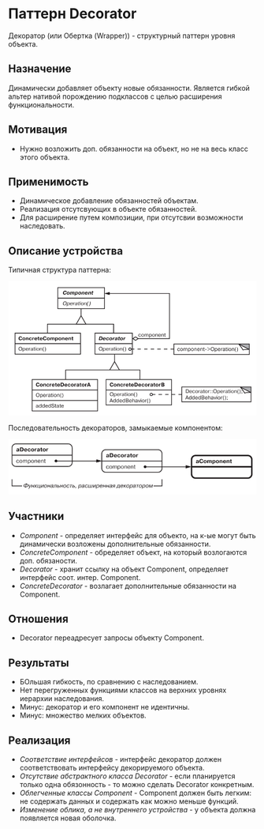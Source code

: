 # Паттерн Decorator

Декоратор (или Обертка (Wrapper)) - структурный паттерн уровня объекта.

## Назначение

Динамически добавляет объекту новые обязанности. Является гибкой альтер  нативой порождению подклассов с целью расширения функциональности.

## Мотивация

* Нужно возложить доп. обязанности на объект, но не на весь класс этого объекта.

## Применимость

* Динамическое добавление обязанностей объектам.
* Реализация отсутсвующих в объекте обязанностей.
* Для расширение путем композиции, при отсутсвии возможности наследовать.

## Описание устройства

Типичная структура паттерна:

![1733575699846](images/desrciption/1733575699846.png)

Последовательность декораторов, замыкаемые компонентом:

![1733577430779](images/desrciption/1733577430779.png)

## Участники

* *Component* - определяет интерфейс для объекто, на к-ые могут быть динамически возложены дополнительные обязанности.
* *ConcreteComponent* - обределяет объект, на который возлогаются доп. обязаности.
* *Decorator* - хранит ссылку на объект Component, определяет интерфейс соот. интер. Component.
* *ConcreteDecorator* - возлагает дополнительные обязанности на Component.

## Отношения

* Decorator переадресует запросы объекту Component.

## Результаты

* БОльшая гибкость, по сравнению с наследованием.
* Нет перегруженных функциями классов на верхних уровнях иерархии наследования.
* Минус: декоратор и его компонент не идентичны.
* Минус: множество мелких объектов.

## Реализация

* *Соответствие интерфейсов* - интерфейс декоратор должен соответствовать интерфейсу декорируемого объекта.
* *Отсутствие абстрактного класса Decorator* - если планируется только одна обязонность - то можно сделать Decorator конкретным.
* *Облегченные классы Component* - Component должен быть легким: не содержать данных и содержать как можно меньше функций.
* *Изменение облика, а не внутреннего устройства* - у объекта должна появляется новая оболочка.
